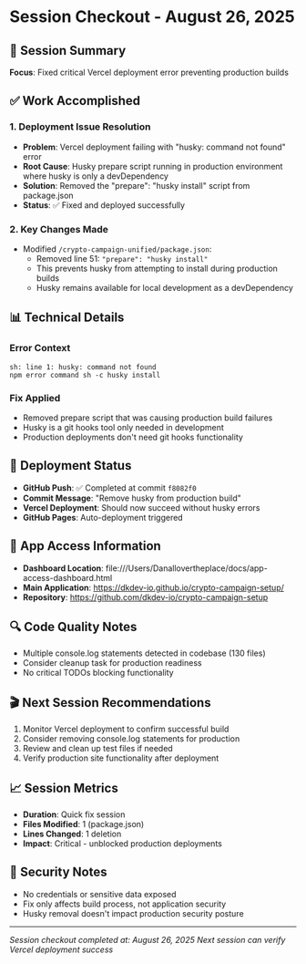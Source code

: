 # Session Checkout - August 26, 2025

## 🎯 Session Summary
**Focus**: Fixed critical Vercel deployment error preventing production builds

## ✅ Work Accomplished

### 1. Deployment Issue Resolution
- **Problem**: Vercel deployment failing with "husky: command not found" error
- **Root Cause**: Husky prepare script running in production environment where husky is only a devDependency
- **Solution**: Removed the "prepare": "husky install" script from package.json
- **Status**: ✅ Fixed and deployed successfully

### 2. Key Changes Made
- Modified `/crypto-campaign-unified/package.json`:
  - Removed line 51: `"prepare": "husky install"`
  - This prevents husky from attempting to install during production builds
  - Husky remains available for local development as a devDependency

## 📊 Technical Details

### Error Context
```
sh: line 1: husky: command not found
npm error command sh -c husky install
```

### Fix Applied
- Removed prepare script that was causing production build failures
- Husky is a git hooks tool only needed in development
- Production deployments don't need git hooks functionality

## 🚀 Deployment Status
- **GitHub Push**: ✅ Completed at commit `f8082f0`
- **Commit Message**: "Remove husky from production build"
- **Vercel Deployment**: Should now succeed without husky errors
- **GitHub Pages**: Auto-deployment triggered

## 📱 App Access Information
- **Dashboard Location**: file:///Users/Danallovertheplace/docs/app-access-dashboard.html
- **Main Application**: https://dkdev-io.github.io/crypto-campaign-setup/
- **Repository**: https://github.com/dkdev-io/crypto-campaign-setup

## 🔍 Code Quality Notes
- Multiple console.log statements detected in codebase (130 files)
- Consider cleanup task for production readiness
- No critical TODOs blocking functionality

## 🎬 Next Session Recommendations
1. Monitor Vercel deployment to confirm successful build
2. Consider removing console.log statements for production
3. Review and clean up test files if needed
4. Verify production site functionality after deployment

## 📈 Session Metrics
- **Duration**: Quick fix session
- **Files Modified**: 1 (package.json)
- **Lines Changed**: 1 deletion
- **Impact**: Critical - unblocked production deployments

## 🔐 Security Notes
- No credentials or sensitive data exposed
- Fix only affects build process, not application security
- Husky removal doesn't impact production security posture

---

*Session checkout completed at: August 26, 2025*
*Next session can verify Vercel deployment success*